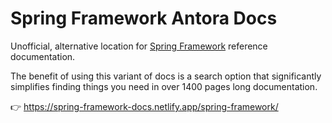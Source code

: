 # Spring Framework Antora Docs

Unofficial, alternative location for [Spring Framework]() reference documentation. 

The benefit of using this variant of docs is a search option that significantly simplifies finding things you need in over 1400 pages long documentation.

👉 https://spring-framework-docs.netlify.app/spring-framework/
